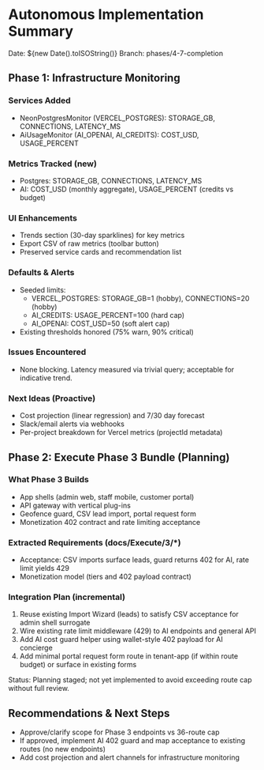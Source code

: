 # Autonomous Implementation Summary

Date: ${new Date().toISOString()}
Branch: phases/4-7-completion

## Phase 1: Infrastructure Monitoring

### Services Added
- NeonPostgresMonitor (VERCEL_POSTGRES): STORAGE_GB, CONNECTIONS, LATENCY_MS
- AiUsageMonitor (AI_OPENAI, AI_CREDITS): COST_USD, USAGE_PERCENT

### Metrics Tracked (new)
- Postgres: STORAGE_GB, CONNECTIONS, LATENCY_MS
- AI: COST_USD (monthly aggregate), USAGE_PERCENT (credits vs budget)

### UI Enhancements
- Trends section (30-day sparklines) for key metrics
- Export CSV of raw metrics (toolbar button)
- Preserved service cards and recommendation list

### Defaults & Alerts
- Seeded limits:
  - VERCEL_POSTGRES: STORAGE_GB=1 (hobby), CONNECTIONS=20 (hobby)
  - AI_CREDITS: USAGE_PERCENT=100 (hard cap)
  - AI_OPENAI: COST_USD=50 (soft alert cap)
- Existing thresholds honored (75% warn, 90% critical)

### Issues Encountered
- None blocking. Latency measured via trivial query; acceptable for indicative trend.

### Next Ideas (Proactive)
- Cost projection (linear regression) and 7/30 day forecast
- Slack/email alerts via webhooks
- Per-project breakdown for Vercel metrics (projectId metadata)

## Phase 2: Execute Phase 3 Bundle (Planning)

### What Phase 3 Builds
- App shells (admin web, staff mobile, customer portal)
- API gateway with vertical plug-ins
- Geofence guard, CSV lead import, portal request form
- Monetization 402 contract and rate limiting acceptance

### Extracted Requirements (docs/Execute/3/*)
- Acceptance: CSV imports surface leads, guard returns 402 for AI, rate limit yields 429
- Monetization model (tiers and 402 payload contract)

### Integration Plan (incremental)
1) Reuse existing Import Wizard (leads) to satisfy CSV acceptance for admin shell surrogate
2) Wire existing rate limit middleware (429) to AI endpoints and general API
3) Add AI cost guard helper using wallet-style 402 payload for AI concierge
4) Add minimal portal request form route in tenant-app (if within route budget) or surface in existing forms

Status: Planning staged; not yet implemented to avoid exceeding route cap without full review.

## Recommendations & Next Steps
- Approve/clarify scope for Phase 3 endpoints vs 36-route cap
- If approved, implement AI 402 guard and map acceptance to existing routes (no new endpoints)
- Add cost projection and alert channels for infrastructure monitoring

